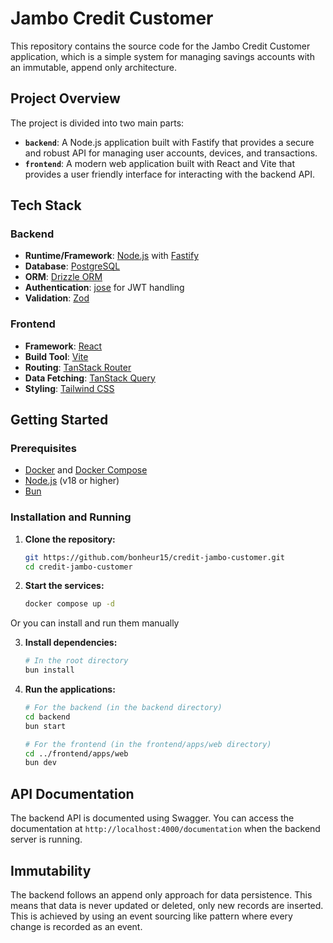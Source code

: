 # Jambo Credit Customer

This repository contains the source code for the Jambo Credit Customer application, which is a simple system for managing savings accounts with an immutable, append only architecture.

## Project Overview

The project is divided into two main parts:

-   **`backend`**: A Node.js application built with Fastify that provides a secure and robust API for managing user accounts, devices, and transactions.
-   **`frontend`**: A modern web application built with React and Vite that provides a user friendly interface for interacting with the backend API.

## Tech Stack

### Backend

-   **Runtime/Framework**: [Node.js](https://nodejs.org/) with [Fastify](https://www.fastify.io/)
-   **Database**: [PostgreSQL](https://www.postgresql.org/)
-   **ORM**: [Drizzle ORM](https://orm.drizzle.team/)
-   **Authentication**: [jose](https://github.com/panva/jose) for JWT handling
-   **Validation**: [Zod](https://zod.dev/)

### Frontend

-   **Framework**: [React](https://reactjs.org/)
-   **Build Tool**: [Vite](https://vitejs.dev/)
-   **Routing**: [TanStack Router](https://tanstack.com/router/)
-   **Data Fetching**: [TanStack Query](https://tanstack.com/query/)
-   **Styling**: [Tailwind CSS](https://tailwindcss.com/)

## Getting Started

### Prerequisites

-   [Docker](https://www.docker.com/) and [Docker Compose](https://docs.docker.com/compose/)
-   [Node.js](https://nodejs.org/) (v18 or higher)
-   [Bun](https://bun.sh/)

### Installation and Running

1.  **Clone the repository:**

    ```bash
    git https://github.com/bonheur15/credit-jambo-customer.git
    cd credit-jambo-customer
    ```

2.  **Start the services:**

    ```bash
    docker compose up -d
    ```

Or you can install and run them manually

3.  **Install dependencies:**

    ```bash
    # In the root directory
    bun install
    ```

4.  **Run the applications:**

    ```bash
    # For the backend (in the backend directory)
    cd backend
    bun start

    # For the frontend (in the frontend/apps/web directory)
    cd ../frontend/apps/web
    bun dev
    ```

## API Documentation

The backend API is documented using Swagger. You can access the documentation at `http://localhost:4000/documentation` when the backend server is running.

## Immutability

The backend follows an append only approach for data persistence. This means that data is never updated or deleted, only new records are inserted. This is achieved by using an event sourcing like pattern where every change is recorded as an event.

